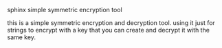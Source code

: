 sphinx
simple symmetric encryption tool

this is a simple symmetric encryption and decryption tool.
using it just for strings to encrypt with a key that you can create and decrypt it with the
same key.
